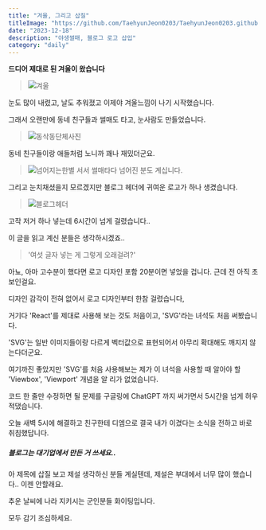 ```yaml
---
title: "겨울, 그리고 삽질"
titleImage: "https://github.com/TaehyunJeon0203/TaehyunJeon0203.github.io/assets/84451999/0817b03c-ace3-46cd-bd54-64c972df1d49"
date: "2023-12-18"
description: "야생썰매, 블로그 로고 삽입"
category: "daily"
---
```


**드디어 제대로 된 겨울이 왔습니다**

> ![겨울](https://github.com/TaehyunJeon0203/TaehyunJeon0203.github.io/assets/84451999/41206e91-aa61-47db-b307-381d7f80fde0)

눈도 많이 내렸고, 날도 추워졌고 이제야 겨울느낌이 나기 시작했습니다.

그래서 오랜만에 동네 친구들과 썰매도 타고, 눈사람도 만들었습니다.

> ![동삭동단체사진](https://github.com/TaehyunJeon0203/TaehyunJeon0203.github.io/assets/84451999/0817b03c-ace3-46cd-bd54-64c972df1d49)

동네 친구들이랑 애들처럼 노니까 꽤나 재밌더군요.

> ![넘어지는한별](https://github.com/TaehyunJeon0203/TaehyunJeon0203.github.io/assets/84451999/9466bbe5-334c-42e8-b032-bfe0a2c092ed)
> 서서 썰매타다 넘어진 분도 계십니다.

그리고 눈치채셨을지 모르겠지만 블로그 헤더에 귀여운 로고가 하나 생겼습니다.

> ![블로그헤더](https://github.com/TaehyunJeon0203/TaehyunJeon0203.github.io/assets/84451999/93502ffe-2ed4-46ae-a8b8-338de570dce9)

고작 저거 하나 넣는데 6시간이 넘게 걸렸습니다..

이 글을 읽고 계신 분들은 생각하시겠죠..

> '여섯 글자 넣는 게 그렇게 오래걸려?'

아뇨, 아마 고수분이 했다면 로고 디자인 포함 20분이면 넣었을 겁니다.
근데 전 아직 초보인걸요.

디자인 감각이 전혀 없어서 로고 디자인부터 한참 걸렸습니다,

거기다 'React'를 제대로 사용해 보는 것도 처음이고, 'SVG'라는 녀석도 처음 써봤습니다.

'SVG'는 일반 이미지들이랑 다르게 벡터값으로 표현되어서 아무리 확대해도 깨지지 않는다더군요.

여기까진 좋았지만 'SVG'를 처음 사용해보는 제가 이 녀석을 사용할 때 알아야 할 'Viewbox', 'Viewport' 개념을 알 리가 없었습니다.

코드 한 줄만 수정하면 될 문제를 구글링에 ChatGPT 까지 써가면서 5시간을 넘게 허우적댔습니다.

오늘 새벽 5시에 해결하고 친구한테 디엠으로 결국 내가 이겼다는 소식을 전하고 바로 취침했답니다.

##### 블로그는 대기업에서 만든 거 쓰세요..

아 제목에 삽질 보고 제설 생각하신 분들 계실텐데, 제설은 부대에서 너무 많이 했습니다.. 이젠 안할래요.

추운 날씨에 나라 지키시는 군인분들 화이팅입니다.

모두 감기 조심하세요.
